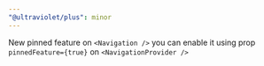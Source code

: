 ```yaml
---
"@ultraviolet/plus": minor
---
```


New pinned feature on `<Navigation />` you can enable it using prop `pinnedFeature={true}` on `<NavigationProvider />`
